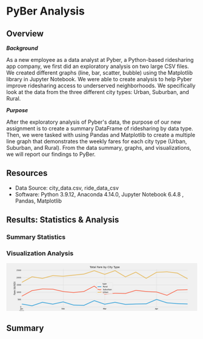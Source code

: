 # PyBer Analysis

## Overview

***Background***

As a new employee as a data analyst at Pyber, a Python-based ridesharing app company, we first did an exploratory analysis on two large CSV files. We created different graphs (line, bar, scatter, bubble) using the Matplotlib library in Jupyter Notebook. We were able to create analysis to help Pyber improve ridesharing access to underserved neighborhoods. We specifically look at the data from the three different city types: Urban, Suburban, and Rural. 

***Purpose***

After the exploratory analysis of Pyber's data, the purpose of our new assignment is to create a summary DataFrame of ridesharing by data type. Then, we were tasked with using Pandas and Matplotlib to create a multiple line graph that demonstrates the weekly fares for each city type (Urban, Suburban, and Rural). From the data summary, graphs, and visualizations, we will report our findings to PyBer. 


## Resources 
- Data Source: city_data.csv, ride_data_csv
- Software: Python 3.9.12, Anaconda 4.14.0, Jupyter Notebook 6.4.8 , Pandas, Matplotlib

## Results: Statistics & Analysis

### Summary Statistics 

### Visualization Analysis
![PyBer_fare_summary](analysis/PyBer_fare_summary.png)

## Summary



